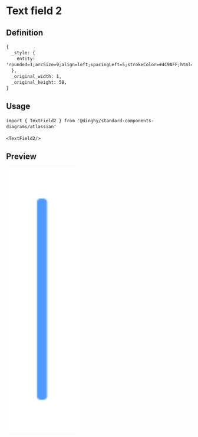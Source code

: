 # Text field 2

## Definition

```
{
  _style: { 
    entity: 'rounded=1;arcSize=9;align=left;spacingLeft=5;strokeColor=#4C9AFF;html=1;strokeWidth=2;fontSize=12',
  },
  _original_width: 1,
  _original_height: 58,
}
```

## Usage

```
import { TextField2 } from '@dinghy/standard-components-diagrams/atlassian'

<TextField2/>
```

## Preview

<img src="./text-field-2.png" width="200"/>
